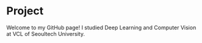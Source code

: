 # Project
Welcome to my GitHub page!
I studied Deep Learning and Computer Vision at VCL of Seoultech University. 



